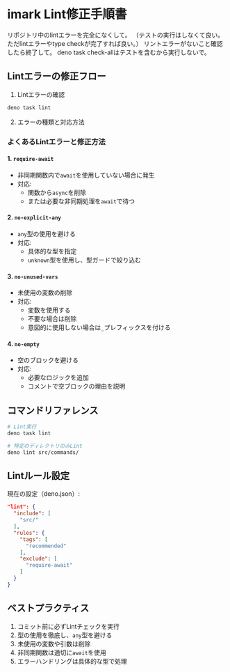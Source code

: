 # imark Lint修正手順書
リポジトリ中のlintエラーを完全になくして。
（テストの実行はしなくて良い。ただlintエラーやtype checkが完了すれば良い。）
リントエラーがないこと確認したら終了して。
deno task check-allはテストを含むから実行しないで。

## Lintエラーの修正フロー

1. Lintエラーの確認
```bash
deno task lint
```

2. エラーの種類と対応方法

### よくあるLintエラーと修正方法

#### 1. `require-await`
- 非同期関数内で`await`を使用していない場合に発生
- 対応: 
  - 関数から`async`を削除
  - または必要な非同期処理を`await`で待つ

#### 2. `no-explicit-any`
- `any`型の使用を避ける
- 対応:
  - 具体的な型を指定
  - `unknown`型を使用し、型ガードで絞り込む

#### 3. `no-unused-vars`
- 未使用の変数の削除
- 対応:
  - 変数を使用する
  - 不要な場合は削除
  - 意図的に使用しない場合は`_`プレフィックスを付ける

#### 4. `no-empty`
- 空のブロックを避ける
- 対応:
  - 必要なロジックを追加
  - コメントで空ブロックの理由を説明

## コマンドリファレンス

```bash
# Lint実行
deno task lint

# 特定のディレクトリのみLint
deno lint src/commands/

```

## Lintルール設定

現在の設定（deno.json）:
```json
"lint": {
  "include": [
    "src/"
  ],
  "rules": {
    "tags": [
      "recommended"
    ],
    "exclude": [
      "require-await"
    ]
  }
}
```

## ベストプラクティス

1. コミット前に必ずLintチェックを実行
2. 型の使用を徹底し、`any`型を避ける
3. 未使用の変数や引数は削除
4. 非同期関数は適切に`await`を使用
5. エラーハンドリングは具体的な型で処理 